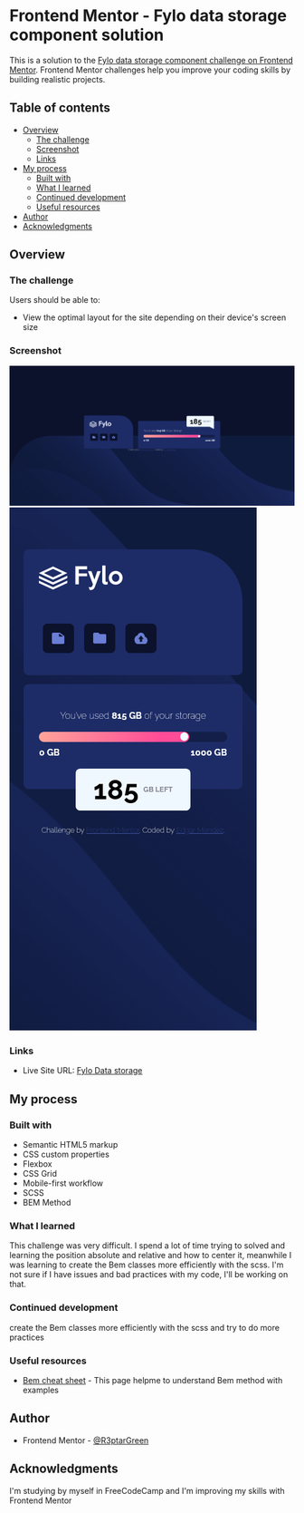 # Frontend Mentor - Fylo data storage component solution

This is a solution to the [Fylo data storage component challenge on Frontend Mentor](https://www.frontendmentor.io/challenges/fylo-data-storage-component-1dZPRbV5n). Frontend Mentor challenges help you improve your coding skills by building realistic projects. 

## Table of contents

- [Overview](#overview)
  - [The challenge](#the-challenge) 
  - [Screenshot](#screenshot)
  - [Links](#links)
- [My process](#my-process)
  - [Built with](#built-with)
  - [What I learned](#what-i-learned)
  - [Continued development](#continued-development)
  - [Useful resources](#useful-resources)
- [Author](#author)
- [Acknowledgments](#acknowledgments)

## Overview

### The challenge

Users should be able to:

- View the optimal layout for the site depending on their device's screen size

### Screenshot

![Desktop](/images/c1.png)
![Mobile](/images/c2.png)

### Links

- Live Site URL: [Fylo Data storage](https://stately-quokka-d6b815.netlify.app/)

## My process

### Built with

- Semantic HTML5 markup
- CSS custom properties
- Flexbox
- CSS Grid
- Mobile-first workflow
- SCSS
- BEM Method

### What I learned

This challenge was very difficult. I spend a lot of time trying to solved and learning the position absolute and relative and how to center it, meanwhile I was learning to create the Bem classes more efficiently with the scss. I'm not sure if  I have issues and bad practices with my code, I'll be working on that.


### Continued development

create the Bem classes more efficiently with the scss and try to do more practices

### Useful resources

- [Bem cheat sheet](https://9elements.com/bem-cheat-sheet/#imposter) - This page helpme to understand Bem method with examples

## Author

- Frontend Mentor - [@R3ptarGreen](https://www.frontendmentor.io/profile/yourusername)

## Acknowledgments

I'm studying by myself in FreeCodeCamp and I'm improving my skills with Frontend Mentor
